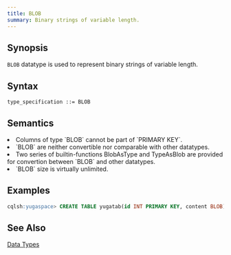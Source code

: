 ```yaml
---
title: BLOB
summary: Binary strings of variable length.
---
```

<style>
table {
  float: left;
}
#psyn {
  text-indent: 50px;
}
#ptodo {
  color: red
}
</style>

## Synopsis

`BLOB` datatype is used to represent binary strings of variable length.

## Syntax

```
type_specification ::= BLOB
```

## Semantics

<li>Columns of type `BLOB` cannot be part of `PRIMARY KEY`.</li>
<li>`BLOB` are neither convertible nor comparable with other datatypes.</li>
<li>Two series of builtin-functions BlobAsType and TypeAsBlob are provided for convertion between `BLOB` and other datatypes.</li>
<li>`BLOB` size is virtually unlimited.</li>

## Examples
``` sql
cqlsh:yugaspace> CREATE TABLE yugatab(id INT PRIMARY KEY, content BLOB);
```

## See Also

[Data Types](..#datatypes)
